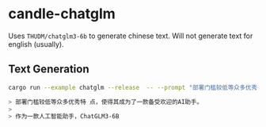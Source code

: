# candle-chatglm

Uses `THUDM/chatglm3-6b` to generate chinese text. Will not generate text for english (usually).
 
## Text Generation

```bash
cargo run --example chatglm --release  -- --prompt "部署门槛较低等众多优秀特 "

> 部署门槛较低等众多优秀特 点，使得其成为了一款备受欢迎的AI助手。
> 
> 作为一款人工智能助手，ChatGLM3-6B
```